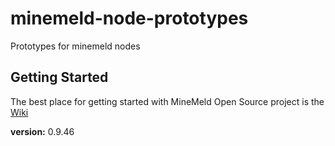# minemeld-node-prototypes

Prototypes for minemeld nodes

## Getting Started
The best place for getting started with MineMeld Open Source project is the [Wiki](https://github.com/PaloAltoNetworks/minemeld/wiki)

**version:** 0.9.46

